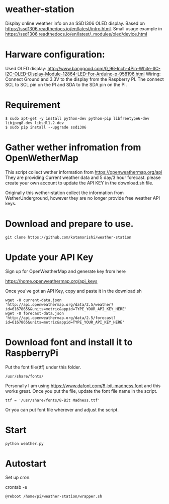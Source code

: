 # weather-station
Display online weather info on an SSD1306 OLED display. 
Based on https://ssd1306.readthedocs.io/en/latest/intro.html.
Small usage example in https://ssd1306.readthedocs.io/en/latest/_modules/oled/device.html

# Harware configuration:
Used OLED display: http://www.banggood.com/0_96-Inch-4Pin-White-IIC-I2C-OLED-Display-Module-12864-LED-For-Arduino-p-958196.html
Wiring: Connect Ground and 3.3V to the display from the Raspberry PI. The connect SCL to SCL pin on the PI and SDA to the SDA pin on the PI.

# Requirement
```
$ sudo apt-get -y install python-dev python-pip libfreetype6-dev libjpeg8-dev libsdl1.2-dev
$ sudo pip install --upgrade ssd1306
```

# Gather wether infromation from OpenWetherMap 
This script collect wether information from https://openweathermap.org/api
They are providing Current weather data and 5 day/3 hour forecast. please create your own account to update the API KEY in the download.sh file.

Originally this wether-station collect the information from WetherUnderground, however they are no longer provide free weather API keys.

# Download and prepare to use.
```
git clone https://github.com/kotamorishi/weather-station
```


# Update your API Key

Sign up for OpenWeatherMap and generate key from here

https://home.openweathermap.org/api_keys


Once you've got an API Key, copy and paste it in the download.sh
```
wget -O current-data.json 'http://api.openweathermap.org/data/2.5/weather?id=6167865&&units=metric&appid=TYPE_YOUR_API_KEY_HERE'
wget -O forecast-data.json 'http://api.openweathermap.org/data/2.5/forecast?id=6167865&units=metric&appid=TYPE_YOUR_API_KEY_HERE'
```

# Download font and install it to RaspberryPi
Put the font file(ttf) under this folder.
```
/usr/share/fonts/
```

Personally I am using https://www.dafont.com/8-bit-madness.font and this works great.
Once you put the file, update the font file name in the script.
```
ttf = '/usr/share/fonts/8-Bit Madness.ttf'
```
Or you can put font file wherever and adjust the script.

# Start 
```
python weather.py
```

# Autostart
Set up cron.

crontab -e

```
@reboot /home/pi/weather-station/wrapper.sh
``` 
